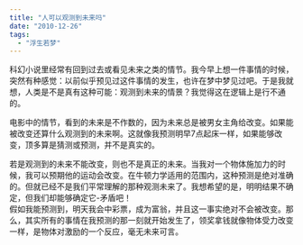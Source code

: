 ```yaml
---
title: "人可以观测到未来吗"
date: "2010-12-26"
tags: 
  - "浮生若梦"
---
```


科幻小说里经常有回到过去或看见未来之类的情节。我今早上想一件事情的时候，突然有种感觉：以前似乎预见过这件事情的发生，也许在梦中梦见过吧。于是我就想，人类是不是真有这种可能：观测到未来的情景？我觉得这在逻辑上是行不通的。

电影中的情节，看到的未来是不作数的，因为未来总是被男女主角给改变。如果能被改变还算什么观测到的未来啊。这就像我预测明早7点起床一样，如果能够改变，顶多算是猜测或预测，并不是真实的。

若是观测到的未来不能改变，则也不是真正的未来。当我对一个物体施加力的时候，我可以预期他的运动会改变。在牛顿力学适用的范围内，这种预测是绝对准确的。但就已经不是我们平常理解的那种观测未来了。我想希望的是，明明结果不确定，但我们却能够确定它-矛盾吧！  
假如我能预测到，明天我会中彩票，成为富翁，并且这一事实绝对不会被改变。那么，其实所有的事情在我预测的那一刻就开始发生了，领奖拿钱就像物体受力改变一样，是物体对激励的一个反应，毫无未来可言。
